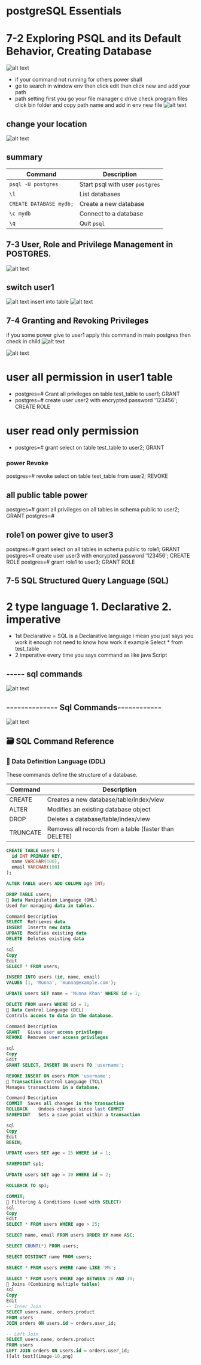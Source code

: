 # postgreSQL Essentials
# 7-2 Exploring PSQL and its Default Behavior, Creating Database

![alt text](image.png)
- if your command not running for others power shall 
- go to search in window env then click edit then click new and add your path 
- path setting first you go your file manager  c drive check program files click bin folder and copy path name and add in env new file
![alt text](image-1.png)

## change your location 
![alt text](image-2.png)
## summary

| Command                 | Description                     |
| ----------------------- | ------------------------------- |
| `psql -U postgres`      | Start psql with user `postgres` |
| `\l`                    | List databases                  |
| `CREATE DATABASE mydb;` | Create a new database           |
| `\c mydb`               | Connect to a database           |
| `\q`                    | Quit `psql`                     |
##  7-3 User, Role and Privilege Management in POSTGRES.
![alt text](image-3.png)
## switch user1 
![alt text](image-4.png)
insert into table
![alt text](image-5.png)

## 7-4 Granting and Revoking Privileges
if you some power give to user1 apply this command in main postgres then check in child 
![alt text](image-6.png)

![alt text](image-7.png)
# user all permission in user1 table
- postgres=# Grant all privileges on table test_table to user1;
GRANT
- postgres=# create user user2 with encrypted password '123456';
CREATE ROLE
# user read only permission
- postgres=# grant select on table test_table to user2;
GRANT
### power Revoke

postgres=# revoke select on table test_table from user2;
REVOKE
## all public table power
postgres=# grant all privileges on all tables in schema public to user2;
GRANT
postgres=#
## role1 on power give to user3
postgres=# grant select on all tables in schema public to role1;
GRANT
postgres=# create user user3 with encrypted password '123456';
CREATE ROLE
postgres=# grant role1 to user3;
GRANT ROLE
## 7-5 SQL Structured Query Language (SQL)
# 2 type language 1. Declarative 2. imperative 
- 1st Declarative = SQL is a Declarative language i mean you just says you work it enough not need to know how work it 
example Select * from test_table
- 2 imperative every time you says command as like java Script
## ----- sql commands
![alt text](image-8.png) 
## -------------- Sql Commands------------
![alt text](image-9.png)
## 🗃️ SQL Command Reference

### 🔹 Data Definition Language (DDL)
These commands define the structure of a database.

| Command   | Description                                 |
|-----------|---------------------------------------------|
| CREATE    | Creates a new database/table/index/view     |
| ALTER     | Modifies an existing database object        |
| DROP      | Deletes a database/table/index/view         |
| TRUNCATE  | Removes all records from a table (faster than DELETE) |

```sql
CREATE TABLE users (
  id INT PRIMARY KEY,
  name VARCHAR(100),
  email VARCHAR(100)
);

ALTER TABLE users ADD COLUMN age INT;

DROP TABLE users;
🔹 Data Manipulation Language (DML)
Used for managing data in tables.

Command	Description
SELECT	Retrieves data
INSERT	Inserts new data
UPDATE	Modifies existing data
DELETE	Deletes existing data

sql
Copy
Edit
SELECT * FROM users;

INSERT INTO users (id, name, email)
VALUES (1, 'Munna', 'munna@example.com');

UPDATE users SET name = 'Munna Khan' WHERE id = 1;

DELETE FROM users WHERE id = 1;
🔹 Data Control Language (DCL)
Controls access to data in the database.

Command	Description
GRANT	Gives user access privileges
REVOKE	Removes user access privileges

sql
Copy
Edit
GRANT SELECT, INSERT ON users TO 'username';

REVOKE INSERT ON users FROM 'username';
🔹 Transaction Control Language (TCL)
Manages transactions in a database.

Command	Description
COMMIT	Saves all changes in the transaction
ROLLBACK	Undoes changes since last COMMIT
SAVEPOINT	Sets a save point within a transaction

sql
Copy
Edit
BEGIN;

UPDATE users SET age = 25 WHERE id = 1;

SAVEPOINT sp1;

UPDATE users SET age = 30 WHERE id = 2;

ROLLBACK TO sp1;

COMMIT;
🔹 Filtering & Conditions (used with SELECT)
sql
Copy
Edit
SELECT * FROM users WHERE age > 25;

SELECT name, email FROM users ORDER BY name ASC;

SELECT COUNT(*) FROM users;

SELECT DISTINCT name FROM users;

SELECT * FROM users WHERE name LIKE 'M%';

SELECT * FROM users WHERE age BETWEEN 20 AND 30;
🔹 Joins (Combining multiple tables)
sql
Copy
Edit
-- Inner Join
SELECT users.name, orders.product
FROM users
JOIN orders ON users.id = orders.user_id;

-- Left Join
SELECT users.name, orders.product
FROM users
LEFT JOIN orders ON users.id = orders.user_id;
![alt text](image-10.png)